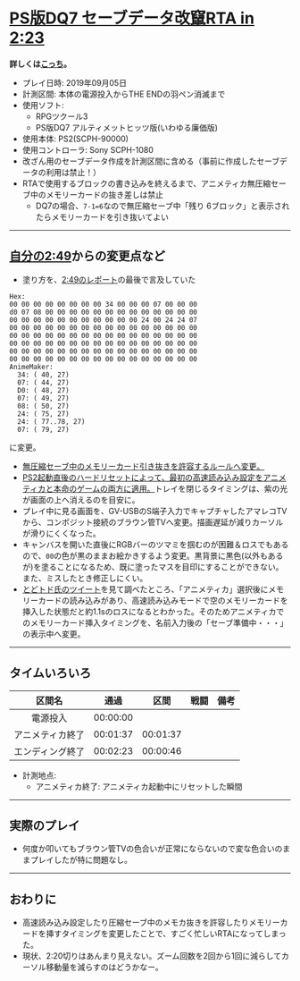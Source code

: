 # [PS版DQ7 セーブデータ改竄RTA in 2:23](https://www.youtube.com/watch?v=FLhqZBSyQno)

**詳しくは[こっち](./rta-saveglitch-20190623-00h05m05s.md)。**

- プレイ日時: 2019年09月05日
- 計測区間: 本体の電源投入からTHE ENDの羽ペン消滅まで
- 使用ソフト:
  - RPGツクール3
  - PS版DQ7 アルティメットヒッツ版(いわゆる廉価版)
- 使用本体: PS2(SCPH-90000)
- 使用コントローラ: Sony SCPH-1080
- 改ざん用のセーブデータ作成を計測区間に含める（事前に作成したセーブデータの利用は禁止！）
- RTAで使用するブロックの書き込みを終えるまで、アニメティカ無圧縮セーブ中のメモリーカードの抜き差しは禁止
  - DQ7の場合、`7-1=6`なので無圧縮セーブ中「残り 6ブロック」と表示されたらメモリーカードを引き抜いてよい

----

## [自分の2:49](./rta-saveglitch-20190630-00h02m49s.md)からの変更点など

- 塗り方を、[2:49のレポート](rta-saveglitch-20190630-00h02m49s.md)の最後で言及していた
```
Hex:
00 00 00 00 00 00 00 00 34 00 00 00 07 00 00 00
d0 07 08 00 00 00 00 00 00 00 00 00 00 00 00 00
00 00 00 00 00 00 00 00 00 00 00 24 00 24 24 07
00 00 00 00 00 00 00 00 00 00 00 00 00 00 00 00
00 00 00 00 00 00 00 00 00 00 00 00 00 00 00 00
00 00 00 00 00 00 00 00 00 00 00 00 00 00 00 00
00 00 00 00 00 00 00 00 00 00 00 00 00 00 00 00
00 00 00 00 00 00 00 00 00 00 00 00 00 00 00 00
AnimeMaker:
  34: ( 40, 27)
  07: ( 44, 27)
  D0: ( 48, 27)
  07: ( 49, 27)
  08: ( 50, 27)
  24: ( 75, 27)
  24: ( 77..78, 27)
  07: ( 79, 27)
```
に変更。
- [無圧縮セーブ中のメモリーカード引き抜きを許容するルールへ変更。](https://github.com/pingval/Speedrun/blob/master/FF789/rta-saveglitch-20190815-01h16m16s.md)
- [PS2起動直後のハードリセットによって、最初の高速読み込み設定をアニメティカと本命のゲームの両方に適用。](https://github.com/pingval/Speedrun/blob/master/FF789/rta-saveglitch-20190815-01h16m16s.md)トレイを閉じるタイミングは、紫の光が画面の上へ消えるのを目安に。
- プレイ中に見る画面を、GV-USBのS端子入力でキャプチャしたアマレコTVから、コンポジット接続のブラウン管TVへ変更。描画遅延が減りカーソルが滑りにくくなった。
- キャンバスを開いた直後にRGBバーのツマミを掴むのが困難＆ロスでもあるので、`00`の色が黒のままお絵かきするよう変更。黒背景に黒色(以外もあるが)を塗ることになるため、既に塗ったマスを目印にすることができない。また、ミスしたとき修正しにくい。
- [とどトド氏のツイート](https://twitter.com/todotodomeuta/status/1168895344643629059)を見て調べたところ、「アニメティカ」選択後にメモリーカードの読み込みがあり、高速読み込みモードで空のメモリーカードを挿入した状態だと約1.1sのロスになるとわかった。そのためアニメティカでのメモリーカード挿入タイミングを、名前入力後の「セーブ準備中・・・」の表示中へ変更。

----

## タイムいろいろ

|区間名|通過|区間|戦闘|備考|
|:---:|:---:|:---:|:---:|:---:|
|電源投入|00:00:00|||
|アニメティカ終了|00:01:37|00:01:37|||
|エンディング終了|00:02:23|00:00:46|||

- 計測地点:
  - アニメティカ終了: アニメティカ起動中にリセットした瞬間

----

## 実際のプレイ

- 何度か叩いてもブラウン管TVの色合いが正常にならないので変な色合いのままプレイしたが特に問題なし。

----

## おわりに

- 高速読み込み設定したり圧縮セーブ中のメモカ抜きを許容したりメモリーカードを挿すタイミングを変更したことで、すごく忙しいRTAになってしまった。
- 現状、2:20切りはあんまり見えない。ズーム回数を2回から1回に減らしてカーソル移動量を減らすのはどうかなー。

